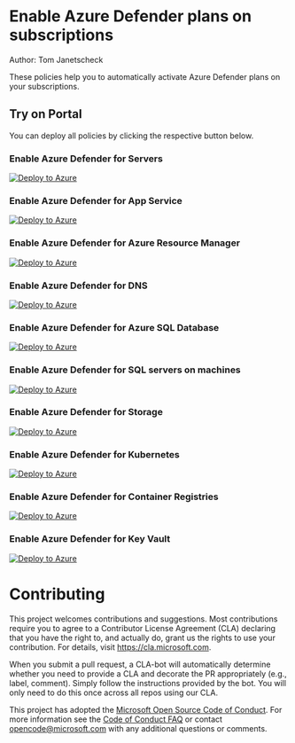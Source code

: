 # Enable Azure Defender plans on subscriptions
Author: Tom Janetscheck

These policies help you to automatically activate Azure Defender plans on your subscriptions.

## Try on Portal
You can deploy all policies by clicking the respective button below.

### Enable Azure Defender for Servers
[![Deploy to Azure](https://docs.microsoft.com/en-us/azure/governance/policy/media/deploy/deploybutton.png)](https://portal.azure.com/?#blade/Microsoft_Azure_Policy/CreatePolicyDefinitionBlade/uri/https%3A%2F%2Fraw.githubusercontent.com%2FAzure%2FAzure-Security-Center%2Fmaster%2FPricing%20%26%20Settings%2FAzure%20Policy%20definitions%2FBundle%20Pricings%2FASC-AzureDefender-for-Servers.json)

### Enable Azure Defender for App Service
[![Deploy to Azure](https://docs.microsoft.com/en-us/azure/governance/policy/media/deploy/deploybutton.png)](https://portal.azure.com/?#blade/Microsoft_Azure_Policy/CreatePolicyDefinitionBlade/uri/https%3A%2F%2Fraw.githubusercontent.com%2FAzure%2FAzure-Security-Center%2Fmaster%2FPricing%20%26%20Settings%2FAzure%20Policy%20definitions%2FBundle%20Pricings%2FASC-AzureDefender-for-AppService.json)

### Enable Azure Defender for Azure Resource Manager
[![Deploy to Azure](https://docs.microsoft.com/en-us/azure/governance/policy/media/deploy/deploybutton.png)](https://portal.azure.com/?#blade/Microsoft_Azure_Policy/CreatePolicyDefinitionBlade/uri/https%3A%2F%2Fraw.githubusercontent.com%2FAzure%2FAzure-Security-Center%2Fmaster%2FPricing%20%26%20Settings%2FAzure%20Policy%20definitions%2FBundle%20Pricings%2FASC-AzureDefender-for-ARM.json)

### Enable Azure Defender for DNS
[![Deploy to Azure](https://docs.microsoft.com/en-us/azure/governance/policy/media/deploy/deploybutton.png)](https://portal.azure.com/?#blade/Microsoft_Azure_Policy/CreatePolicyDefinitionBlade/uri/https%3A%2F%2Fraw.githubusercontent.com%2FAzure%2FAzure-Security-Center%2Fmaster%2FPricing%20%26%20Settings%2FAzure%20Policy%20definitions%2FBundle%20Pricings%2FASC-AzureDefender-for-DNS.json)

### Enable Azure Defender for Azure SQL Database
[![Deploy to Azure](https://docs.microsoft.com/en-us/azure/governance/policy/media/deploy/deploybutton.png)](https://portal.azure.com/?#blade/Microsoft_Azure_Policy/CreatePolicyDefinitionBlade/uri/https%3A%2F%2Fraw.githubusercontent.com%2FAzure%2FAzure-Security-Center%2Fmaster%2FPricing%20%26%20Settings%2FAzure%20Policy%20definitions%2FBundle%20Pricings%2FASC-AzureDefender-for-SQLDBs.json)

### Enable Azure Defender for SQL servers on machines
[![Deploy to Azure](https://docs.microsoft.com/en-us/azure/governance/policy/media/deploy/deploybutton.png)](https://portal.azure.com/?#blade/Microsoft_Azure_Policy/CreatePolicyDefinitionBlade/uri/https%3A%2F%2Fraw.githubusercontent.com%2FAzure%2FAzure-Security-Center%2Fmaster%2FPricing%20%26%20Settings%2FAzure%20Policy%20definitions%2FBundle%20Pricings%2FASC-AzureDefender-for-SQLServers.json)

### Enable Azure Defender for Storage
[![Deploy to Azure](https://docs.microsoft.com/en-us/azure/governance/policy/media/deploy/deploybutton.png)](https://portal.azure.com/?#blade/Microsoft_Azure_Policy/CreatePolicyDefinitionBlade/uri/https%3A%2F%2Fraw.githubusercontent.com%2FAzure%2FAzure-Security-Center%2Fmaster%2FPricing%20%26%20Settings%2FAzure%20Policy%20definitions%2FBundle%20Pricings%2FASC-AzureDefender-for-Storage.json)

### Enable Azure Defender for Kubernetes
[![Deploy to Azure](https://docs.microsoft.com/en-us/azure/governance/policy/media/deploy/deploybutton.png)](https://portal.azure.com/?#blade/Microsoft_Azure_Policy/CreatePolicyDefinitionBlade/uri/https%3A%2F%2Fraw.githubusercontent.com%2FAzure%2FAzure-Security-Center%2Fmaster%2FPricing%20%26%20Settings%2FAzure%20Policy%20definitions%2FBundle%20Pricings%2FASC-AzureDefender-for-Kubernetes.json)

### Enable Azure Defender for Container Registries
[![Deploy to Azure](https://docs.microsoft.com/en-us/azure/governance/policy/media/deploy/deploybutton.png)](https://portal.azure.com/?#blade/Microsoft_Azure_Policy/CreatePolicyDefinitionBlade/uri/https%3A%2F%2Fraw.githubusercontent.com%2FAzure%2FAzure-Security-Center%2Fmaster%2FPricing%20%26%20Settings%2FAzure%20Policy%20definitions%2FBundle%20Pricings%2FASC-AzureDefender-for-ContainerRegistries.json)

### Enable Azure Defender for Key Vault
[![Deploy to Azure](https://docs.microsoft.com/en-us/azure/governance/policy/media/deploy/deploybutton.png)](https://portal.azure.com/?#blade/Microsoft_Azure_Policy/CreatePolicyDefinitionBlade/uri/https%3A%2F%2Fraw.githubusercontent.com%2FAzure%2FAzure-Security-Center%2Fmaster%2FPricing%20%26%20Settings%2FAzure%20Policy%20definitions%2FBundle%20Pricings%2FASC-AzureDefender-for-KeyVault.json)

# Contributing

This project welcomes contributions and suggestions.  Most contributions require you to agree to a
Contributor License Agreement (CLA) declaring that you have the right to, and actually do, grant us
the rights to use your contribution. For details, visit https://cla.microsoft.com.

When you submit a pull request, a CLA-bot will automatically determine whether you need to provide
a CLA and decorate the PR appropriately (e.g., label, comment). Simply follow the instructions
provided by the bot. You will only need to do this once across all repos using our CLA.

This project has adopted the [Microsoft Open Source Code of Conduct](https://opensource.microsoft.com/codeofconduct/).
For more information see the [Code of Conduct FAQ](https://opensource.microsoft.com/codeofconduct/faq/) or
contact [opencode@microsoft.com](mailto:opencode@microsoft.com) with any additional questions or comments. 